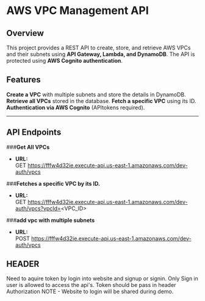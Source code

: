 # AWS VPC Management API

## Overview
This project provides a REST API to create, store, and retrieve AWS VPCs and their subnets using **API Gateway, Lambda, and DynamoDB**. The API is protected using **AWS Cognito authentication**.

## Features
**Create a VPC** with multiple subnets and store the details in DynamoDB.
**Retrieve all VPCs** stored in the database.
**Fetch a specific VPC** using its ID.
**Authentication via AWS Cognito** (APItokens required).

---

## API Endpoints

###**Get All VPCs**
- **URL:**  
GET https://fffw4d32ie.execute-api.us-east-1.amazonaws.com/dev-auth/vpcs

###**Fetches a specific VPC by its ID.**
- **URL:**  
GET https://fffw4d32ie.execute-api.us-east-1.amazonaws.com/dev-auth/vpcs?vpcId=<VPC_ID>

###**add vpc with multiple subnets**
- **URL:**  
POST https://fffw4d32ie.execute-api.us-east-1.amazonaws.com/dev-auth/vpcs

## HEADER ###
Need to aquire token by login into website and signup or signin. Only Sign in user is allowed to access the api's. Token should be pass in header Authorization
NOTE - Website to login will be shared during demo.